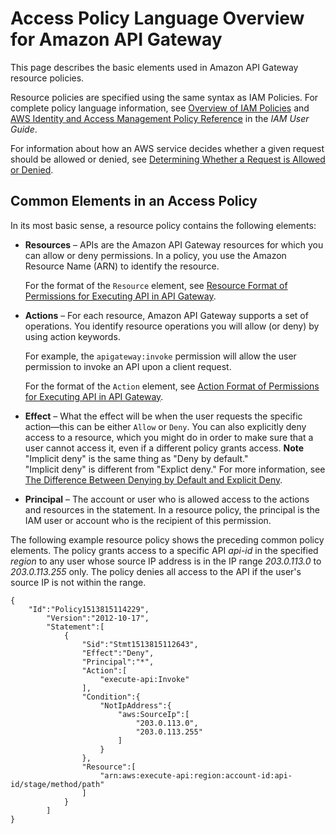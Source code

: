 # Access Policy Language Overview for Amazon API Gateway<a name="apigateway-control-access-policy-language-overview"></a>

This page describes the basic elements used in Amazon API Gateway resource policies\.

Resource policies are specified using the same syntax as IAM Policies\. For complete policy language information, see [ Overview of IAM Policies](https://docs.aws.amazon.com/IAM/latest/UserGuide/access_policies.html) and [ AWS Identity and Access Management Policy Reference](https://docs.aws.amazon.com/IAM/latest/UserGuide/reference_policies.html) in the *IAM User Guide*\.

For information about how an AWS service decides whether a given request should be allowed or denied, see [Determining Whether a Request is Allowed or Denied](https://docs.aws.amazon.com/IAM/latest/UserGuide/reference_policies_evaluation-logic.html#policy-eval-denyallow)\.

## Common Elements in an Access Policy<a name="apigateway-common-elements-in-an-access-policy"></a>

In its most basic sense, a resource policy contains the following elements:
+ **Resources** – APIs are the Amazon API Gateway resources for which you can allow or deny permissions\. In a policy, you use the Amazon Resource Name \(ARN\) to identify the resource\.

  For the format of the `Resource` element, see [Resource Format of Permissions for Executing API in API Gateway](api-gateway-control-access-using-iam-policies-to-invoke-api.md#api-gateway-iam-policy-resource-format-for-executing-api)\.
+ **Actions** – For each resource, Amazon API Gateway supports a set of operations\. You identify resource operations you will allow \(or deny\) by using action keywords\.

  For example, the `apigateway:invoke` permission will allow the user permission to invoke an API upon a client request\.

  For the format of the `Action` element, see [Action Format of Permissions for Executing API in API Gateway](api-gateway-control-access-using-iam-policies-to-invoke-api.md#api-gateway-iam-policy-action-format-for-executing-api)\.
+ **Effect** – What the effect will be when the user requests the specific action—this can be either `Allow` or `Deny`\. You can also explicitly deny access to a resource, which you might do in order to make sure that a user cannot access it, even if a different policy grants access\. 
**Note**  
"Implicit deny" is the same thing as "Deny by default\."  
"Implicit deny" is different from "Explict deny\." For more information, see [The Difference Between Denying by Default and Explicit Deny](https://docs.aws.amazon.com/IAM/latest/UserGuide/reference_policies_evaluation-logic.html#AccessPolicyLanguage_Interplay)\.
+ **Principal** – The account or user who is allowed access to the actions and resources in the statement\. In a resource policy, the principal is the IAM user or account who is the recipient of this permission\.

The following example resource policy shows the preceding common policy elements\. The policy grants access to a specific API *api\-id* in the specified *region* to any user whose source IP address is in the IP range *203\.0\.113\.0* to *203\.0\.113\.255* only\. The policy denies all access to the API if the user's source IP is not within the range\.

```
{  
    "Id":"Policy1513815114229",
        "Version":"2012-10-17",
        "Statement":[  
            {  
                "Sid":"Stmt1513815112643",
                "Effect":"Deny",
                "Principal":"*",
                "Action":[  
                    "execute-api:Invoke"
                ],
                "Condition":{  
                    "NotIpAddress":{  
                        "aws:SourceIp":[  
                            "203.0.113.0",
                            "203.0.113.255"
                        ]
                    }
                },
                "Resource":[  
                    "arn:aws:execute-api:region:account-id:api-id/stage/method/path"
                ]
            }
        ]
}
```